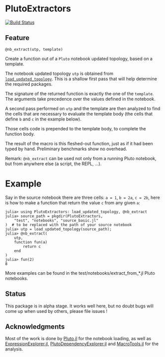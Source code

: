 # PlutoExtractors

[![Build Status](https://github.com/ederag/PlutoExtractors.jl/actions/workflows/CI.yml/badge.svg?branch=master)](https://github.com/ederag/PlutoExtractors.jl/actions/workflows/CI.yml?query=branch%3Amaster)

## Feature

    @nb_extract(utp, template)

Create a function out of a `Pluto` notebook updated topology,
based on a template.

The notebook updated topology `utp` is obtained
from [`load_updated_topology`](@ref).
This is a shallow first pass that will help determine the required packages.

The signature of the returned function is exactly the one of the `template`.
The arguments take precedence over the values defined in the notebook.

A second pass performed on `utp` and the template are then analyzed
to find the cells that are necessary to evaluate the template body
(the cells that define `b` and `c` in the example below).

Those cells code is prepended to the template body,
to complete the function body.

The result of the macro is this fleshed-out function,
just as if it had been typed by hand.
Preliminary benchmarks show no overhead.

Remark: `@nb_extract` can be used not only from a running Pluto notebook,
but from anywhere else (a script, the REPL, ...).

# Example
Say in the source notebook there are three cells: `a = 1`, `b = 2a`, `c = 2b`,
here is how to make a function that return the value `c` from any given `a`:
```jldoctest
julia> using PlutoExtractors: load_updated_topology, @nb_extract
julia> source_path = pkgdir(PlutoExtractors,
	"test", "notebooks", "source_basic.jl"
)  # to be replaced with the path of your source notebook
julia> utp = load_updated_topology(source_path);
julia> @nb_extract(
	utp,
	function fun(a)
		return c
	end
)
julia> fun(2)
8
```

More examples can be found in the test/notebooks/extract_from_*.jl Pluto notebooks.


## Status

This package is in alpha stage.
It works well here, but no doubt bugs will come up when used by others,
please file issues !

## Acknowledgments

Most of the work is done by
[Pluto.jl](https://github.com/fonsp/Pluto.jl) for the notebook loading,
as well as [ExpressionExplorer.jl](https://github.com/JuliaPluto/ExpressionExplorer.jl),
[PlutoDependencyExplorer.jl](https://github.com/JuliaPluto/PlutoDependencyExplorer.jl)
and [MacroTools.jl](https://github.com/FluxML/MacroTools.jl) for the analysis.
